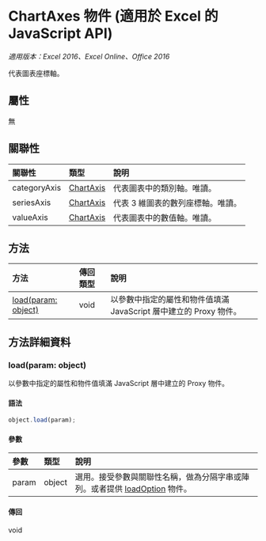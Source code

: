 # ChartAxes 物件 (適用於 Excel 的 JavaScript API)

_適用版本：Excel 2016、Excel Online、Office 2016_

代表圖表座標軸。

## 屬性

無

## 關聯性
| 關聯性 | 類型	|說明|
|:---------------|:--------|:----------|
|categoryAxis|[ChartAxis](chartaxis.md)|代表圖表中的類別軸。唯讀。|
|seriesAxis|[ChartAxis](chartaxis.md)|代表 3 維圖表的數列座標軸。唯讀。|
|valueAxis|[ChartAxis](chartaxis.md)|代表圖表中的數值軸。唯讀。|

## 方法

| 方法		   | 傳回類型	|說明|
|:---------------|:--------|:----------|
|[load(param: object)](#loadparam-object)|void|以參數中指定的屬性和物件值填滿 JavaScript 層中建立的 Proxy 物件。|

## 方法詳細資料

### load(param: object)
以參數中指定的屬性和物件值填滿 JavaScript 層中建立的 Proxy 物件。

#### 語法
```js
object.load(param);
```

#### 參數
| 參數	   | 類型	|說明|
|:---------------|:--------|:----------|
|param|object|選用。接受參數與關聯性名稱，做為分隔字串或陣列。或者提供 [loadOption](loadoption.md) 物件。|

#### 傳回
void

